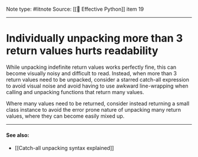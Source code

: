 Note type: #litnote
Source: [[📖 Effective Python]] item 19

---
# Individually unpacking more than 3 return values hurts readability
While unpacking indefinite return values works perfectly fine, this can become visually noisy and difficult to read. Instead, when more than 3 return values need to be unpacked, consider a starred catch-all expression to avoid visual noise and avoid having to use awkward line-wrapping when calling and unpacking functions that return many values.

Where many values need to be returned, consider instead returning a small class instance to avoid the error prone nature of unpacking many return values, where they can become easily mixed up.

---
#### See also:
- [[Catch-all unpacking syntax explained]]